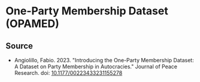 # One-Party Membership Dataset (OPAMED)

## Source

+ Angiolillo, Fabio. 2023. "Introducing the One-Party Membership Dataset: A Dataset on Party Membership in Autocracies." Journal of Peace Research. doi: [10.1177/00223433231155278](https://doi.org/10.1177/00223433231155278) 
